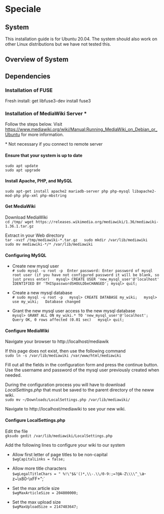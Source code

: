 # Speciale

## System
This installation guide is for Ubuntu 20.04. The system should also work on other Linux distributions but we have not tested this. 

## Overview of System

## Dependencies

### Installation of FUSE
Fresh install:
get libfuse3-dev
install fuse3

### Installation of MediaWiki Server \*
Follow the steps below. Visit https://www.mediawiki.org/wiki/Manual:Running_MediaWiki_on_Debian_or_Ubuntu for more information. 

\* Not necessary if you connect to remote server

#### Ensure that your system is up to date
`sudo apt update`  
`sudo apt upgrade`

#### Install Apache, PHP, and MySQL
`sudo apt-get install apache2 mariadb-server php php-mysql libapache2-mod-php php-xml php-mbstring`

#### Get MediaWiki
Download MediaWiki  
`cd /tmp/
wget https://releases.wikimedia.org/mediawiki/1.36/mediawiki-1.36.1.tar.gz`

Extract in your Web directory  
`tar -xvzf /tmp/mediawiki-*.tar.gz  
sudo mkdir /var/lib/mediawiki  
sudo mv mediawiki-*/* /var/lib/mediawiki`  


#### Configuring MySQL
* Create new mysql user  
`# sudo mysql -u root -p 
Enter password: Enter password of mysql root user (if you have not configured password it will be blank, so just press enter)  
mysql> CREATE USER 'new_mysql_user'@'localhost' IDENTIFIED BY 'THISpasswordSHOULDbeCHANGED';
mysql> quit;`

* Create a new mysql database  
`# sudo mysql -u root -p  
mysql> CREATE DATABASE my_wiki;  
mysql> use my_wiki;  
Database changed`  

* Grant the new mysql user access to the new mysql database  
`mysql> GRANT ALL ON my_wiki.* TO 'new_mysql_user'@'localhost';  
Query OK, 0 rows affected (0.01 sec)  
mysql> quit;`  

#### Configure MediaWiki  
Navigate your browser to http://localhost/mediawik

If this page does not exist, then use the following command  
`sudo ln -s /var/lib/mediawiki /var/www/html/mediawiki`

Fill out all the fields in the configuration form and press the continue button. 
Use the username and password of the mysql user previously created when needed.

During the configuration process you will have to download *LocalSettings.php* that must be saved to the parent directory of the neww wiki.  
`sudo mv ~/Downloads/LocalSettings.php /var/lib/mediawiki/`

Navigate to  http://localhost/mediawiki to see your new wiki.

#### Configure LocalSettings.php
Edit the file  
`gksudo gedit /var/lib/mediawiki/LocalSettings.php`

Add the following lines to configure your wiki to our system  

* Allow first letter of page titles to be non-capital  
`$wgCapitalLinks = false;`

* Allow more title characters  
`$wgLegalTitleChars = " %!\"$&'()*,\\-.\\/0-9:;=?@A-Z\\\\^_\`a-z~\\x80-\\xFF+";`

* Set the max article size  
`$wgMaxArticleSize = 204800000;`

* Set the max upload size  
`$wgMaxUploadSize = 2147483647;`




